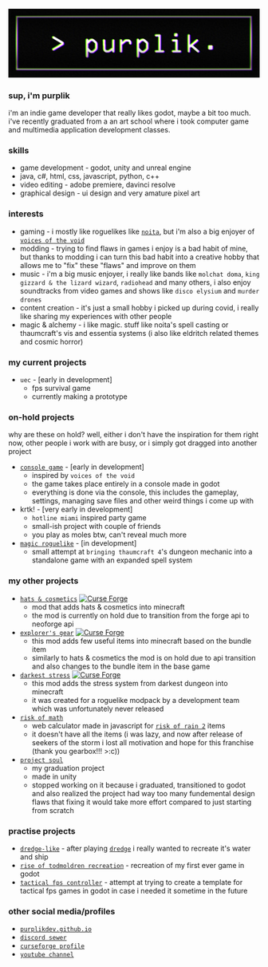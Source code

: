 <p align="center">
  <img src="https://raw.githubusercontent.com/PurplikDev/PurplikDev/main/banner.png">
</p>

### sup, i'm purplik
i'm an indie game developer that really likes godot, maybe a bit too much.
i've recently graduated from a an art school where i took computer game and multimedia application development classes.



### skills
- game development - godot, unity and unreal engine
- java, c#, html, css, javascript, python, c++
- video editing - adobe premiere, davinci resolve
- graphical design - ui design and very amature pixel art



### interests
- gaming - i mostly like roguelikes like [`noita`](https://store.steampowered.com/app/881100/Noita/), but i'm also a big enjoyer of [`voices of the void`](https://mrdrnose.itch.io/votv)
- modding - trying to find flaws in games i enjoy is a bad habit of mine, but thanks to modding i can turn this bad habit into a creative hobby that allows me to "fix" these "flaws" and improve on them
- music - i'm a big music enjoyer, i really like bands like `molchat doma`, `king gizzard & the lizard wizard`, `radiohead` and many others, i also enjoy soundtracks from video games and shows like `disco elysium` and `murder drones`
- content creation - it's just a small hobby i picked up during covid, i really like sharing my experiences with other people
- magic & alchemy - i like magic. stuff like noita's spell casting or thaumcraft's vis and essentia systems (i also like eldritch related themes and cosmic horror)

### my current projects
- `uec` - [early in development]
  - fps survival game
  - currently making a prototype

### on-hold projects
why are these on hold? well, either i don't have the inspiration for them right now, other people i work with are busy, or i simply got dragged into another project

- [`console game`](https://github.com/PurplikDev/console-game) - [early in development]
  - inspired by `voices of the void`
  - the game takes place entirely in a console made in godot
  - everything is done via the console, this includes the gameplay, settings, managing save files and other weird things i come up with
- krtk! - [very early in development]
  - `hotline miami` inspired party game
  - small-ish project with couple of friends
  - you play as moles btw, can't reveal much more
- [`magic roguelike`](https://github.com/PurplikDev/magic-roguelike) - [in development]
  - small attempt at `bringing thaumcraft 4`'s dungeon mechanic into a standalone game with an expanded spell system



### my other projects
- [`hats & cosmetics`](https://github.com/PurplikDev/Hats-and-Cosmetics) [![Curse Forge](http://cf.way2muchnoise.eu/594678.svg)](https://www.curseforge.com/minecraft/mc-mods/hats-cosmetics)
  - mod that adds hats & cosmetics into minecraft
  - the mod is currently on hold due to transition from the forge api to neoforge api
- [`explorer's gear`](https://github.com/PurplikDev/explorers-gear) [![Curse Forge](http://cf.way2muchnoise.eu/967918.svg)](https://www.curseforge.com/minecraft/mc-mods/explorers-gear)
  - this mod adds few useful items into minecraft based on the bundle item
  - similarly to hats & cosmetics the mod is on hold due to api transition and also changes to the bundle item in the base game
- [`darkest stress`](https://github.com/PurplikDev/darkest-stress) [![Curse Forge](http://cf.way2muchnoise.eu/674856.svg)](https://www.curseforge.com/minecraft/mc-mods/darkest-stress)
  - this mod adds the stress system from darkest dungeon into minecraft
  - it was created for a roguelike modpack by a development team which was unfortunately never released
- [`risk of math`](https://github.com/PurplikDev/Risk-Of-Math)
  - web calculator made in javascript for [`risk of rain 2`](https://store.steampowered.com/app/632360/Risk_of_Rain_2/) items
  - it doesn't have all the items (i was lazy, and now after release of seekers of the storm i lost all motivation and hope for this franchise (thank you gearbox!!! >:c))
- [`project soul`](https://github.com/PurplikDev/Project-Soul)
  - my graduation project
  - made in unity
  - stopped working on it because i graduated, transitioned to godot and also realized the project had way too many fundemental design flaws that fixing it would take more effort compared to just starting from scratch



### practise projects
- [`dredge-like`](https://github.com/PurplikDev/dredge-like) - after playing [`dredge`](https://store.steampowered.com/app/1562430/DREDGE/) i really wanted to recreate it's water and ship
- [`rise of todmoldren recreation`](https://github.com/PurplikDev/rise-of-todmoldren-recreation) - recreation of my first ever game in godot
- [`tactical fps controller`](https://github.com/PurplikDev/tactical-fps-controller) - attempt at trying to create a template for tactical fps games in godot in case i needed it sometime in the future



### other social media/profiles
- [`purplikdev.github.io`](https://purplikdev.github.io)
- [`discord sewer`](discord.gg/NQA74q7EtC)
- [`curseforge profile`](https://www.curseforge.com/members/purplik_)
- [`youtube channel`](https://www.youtube.com/@PurpliksForge)
